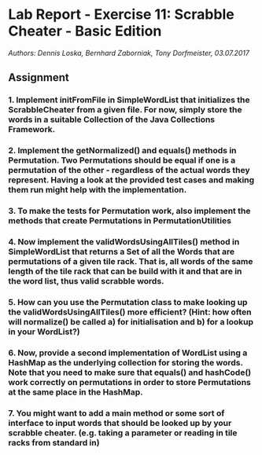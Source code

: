 # Lab Report - Exercise 11: Scrabble Cheater - Basic Edition
_Authors: Dennis Loska, Bernhard Zaborniak, Tony Dorfmeister, 03.07.2017_
<!--  PRELAB not requiered -->
## Assignment

### 1. Implement initFromFile in SimpleWordList that initializes the ScrabbleCheater from a given file. For now, simply store the words in a suitable Collection of the Java Collections Framework.

### 2. Implement the getNormalized() and equals() methods in Permutation. Two Permutations should be equal if one is a permutation of the other - regardless of the actual words they represent. Having a look at the provided test cases and making them run might help with the implementation.

### 3. To make the tests for Permutation work, also implement the methods that create Permutations in PermutationUtilities

### 4. Now implement the validWordsUsingAllTiles() method in SimpleWordList that returns a Set of all the Words that are permutations of a given tile rack. That is, all words of the same length of the tile rack that can be build with it and that are in the word list, thus valid scrabble words.

### 5. How can you use the Permutation class to make looking up the validWordsUsingAllTiles() more efficient? (Hint: how often will normalize() be called a) for initialisation and b) for a lookup in your WordList?)

### 6. Now, provide a second implementation of WordList using a HashMap as the underlying collection for storing the words. Note that you need to make sure that equals() and hashCode() work correctly on permutations in order to store Permutations at the same place in the HashMap.

### 7. You might want to add a main method or some sort of interface to input words that should be looked up by your scrabble cheater. (e.g. taking a parameter or reading in tile racks from standard in)
